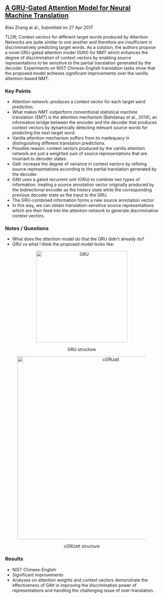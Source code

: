 ## [A GRU-Gated Attention Model for Neural Machine Translation](https://arxiv.org/abs/1704.08430)
Biao Zhang at al., Submitted on 27 Apr 2017

TLDR; Context vectors for different target words produced by Attention Networks are quite similar to one another and therefore are insufficient in discriminatively predicting target words. As a solution, the authors propose a novel GRU-gated attention model (GAtt) for NMT which enhances the degree of discrimination of context vectors by enabling source representations to be sensitive to the partial translation generated by the decoder. Experiments on NIST Chinese-English translation tasks show that the proposed model achieves significant improvements over the vanilla attention-based NMT.

### Key Points
* Attention network: produces a context vector for each target word prediction. 
* What makes NMT outperform conventional statistical machine translation (SMT) is the attention mechanism [Bahdanau et al., 2014], an information bridge between the encoder and the decoder that produces context vectors by dynamically detecting relevant source words for predicting the next target word.
* Vanilla attention mechanism suffers from its inadequacy in distinguishing different translation predictions.
* Possible reason: context vectors produced by the vanilla attention network are just a weighted sum of source representations that are invariant to decoder states. 
* Gatt: increase the degree of variance in context vectors by refining source representations according to the partial translation generated by the decoder.
* GAtt uses a gated recurrent unit (GRU) to combine two types of information: treating a source annotation vector originally produced by the bidirectional encoder as the history state while the corresponding previous decoder state as the input to the GRU.
* The GRU-combined information forms a new source annotation vector.
* In this way, we can obtain translation-sensitive source representations which are then feed into the attention network to generate discriminative context vectors.

### Notes / Questions
* What does the attention model do that the GRU didn't already do?
* GRU vs what I think the proposed model looks like:
<figure>
<p align="center">
<img src="https://github.com/gcunhase/PaperNotes/blob/master/notes/imgs/GRU.png" width="300" alt="GRU">
<figcaption><p align="center">GRU structure</p></figcaption>
</p>
</figure>

<figure>
<p align="center">
<img src="https://github.com/gcunhase/PaperNotes/blob/master/notes/imgs/cGRUatt.png" width="600" alt="cGRUatt">
<figcaption><p align="center">cGRUatt structure</p></figcaption>
</p>
</figure>

### Results
* NIST Chinese-English
* Significant improvements
* Analyses on attention weights and context vectors demonstrate the effectiveness of GAtt in improving the discrimination power of representations and handling the challenging issue of over-translation.
